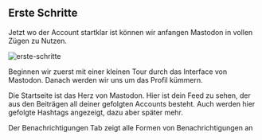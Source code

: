 ## Erste Schritte

Jetzt wo der Account startklar ist können wir anfangen Mastodon in vollen Zügen zu Nutzen.

![erste-schritte](/img/guide/erste-schritte.png)


Beginnen wir zuerst mit einer kleinen Tour durch das Interface von Mastodon. Danach werden wir uns um das Profil kümmern.

Die Startseite ist das Herz von Mastodon. Hier ist dein Feed zu sehen, der aus den Beiträgen all deiner gefolgten Accounts besteht. Auch werden hier gefolgte Hashtags angezeigt, dazu aber später mehr.

Der Benachrichtigungen Tab zeigt alle Formen von Benachrichtigungen an